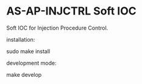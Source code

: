 # AS-AP-INJCTRL Soft IOC

Soft IOC for Injection Procedure Control.

installation:

 sudo make install

development mode:

 make develop
